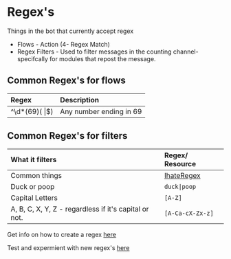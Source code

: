 # Regex's

Things in the bot that currently accept regex
* Flows - Action (4- Regex Match)
* Regex Filters - Used to filter messages in the counting channel- specifcally for modules that repost the message.

## Common Regex's for flows

 | Regex                                  | Description             |
 |:---------------------------------------|:------------------------|
 |   ^\d*(69)( \|$)          | Any number ending in 69 |

## Common Regex's for filters

| What  it filters                                         | Regex/ Resource                    |
|:---------------------------------------------------------|:-----------------------------------|
| Common things                                            |[IhateRegex](https://ihateregex.io/)|
| Duck or poop                                             |  `duck\|poop`                      |
| Capital Letters                                          |  `[A-Z]`                           |
|  A, B, C, X, Y, Z - regardless if it's capital or not.   | `[A-Ca-cX-Zx-z]`                   |
 
Get info on how to create a regex [here](https://flaviocopes.com/javascript-regular-expressions/#regular-expressions-choices)

Test and expermient with new regex's [here](https://regexr.com/)
